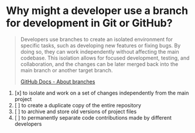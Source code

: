 # Why might a developer use a branch for development in Git or GitHub?

> Developers use branches to create an isolated environment for specific tasks, such as developing new features or fixing bugs. By doing so, they can work independently without affecting the main codebase. This isolation allows for focused development, testing, and collaboration, and the changes can be later merged back into the main branch or another target branch.
> 
> [GitHub Docs - About branches](https://docs.github.com/en/pull-requests/collaborating-with-pull-requests/proposing-changes-to-your-work-with-pull-requests/about-branches)

1. [x] to isolate and work on a set of changes independently from the main project
1. [ ] to create a duplicate copy of the entire repository
1. [ ] to archive and store old versions of project files
1. [ ] to permanently separate code contributions made by different developers